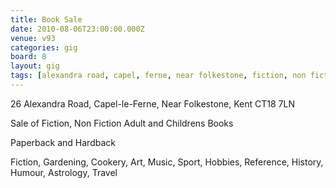 ```yaml
---
title: Book Sale
date: 2010-08-06T23:00:00.000Z
venue: v93
categories: gig
board: 8
layout: gig
tags: [alexandra road, capel, ferne, near folkestone, fiction, non fiction adult, childrens books, paperback, hardback, fiction, gardening, cookery, music, sport, hobbies, reference, history, humour, astrology, travel]
---
```

26 Alexandra Road, Capel-le-Ferne, Near Folkestone, Kent CT18 7LN

Sale of Fiction, Non Fiction Adult and Childrens Books

Paperback and Hardback

Fiction, Gardening, Cookery, Art, Music, Sport, Hobbies, Reference, History, Humour, Astrology, Travel